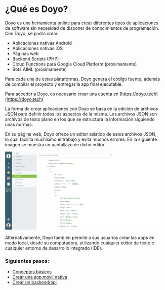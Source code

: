 # ¿Qué es Doyo?

Doyo es una herramienta online para crear diferentes tipos de aplicaciones de software sin necesidad de disponer de conocimientos de programación. Con Doyo, se podrá crear:

- Aplicaciones nativas Android
- Aplicaciones nativas iOS
- Páginas web
- Backend Scripts (PHP)
- Cloud Functions para Google Cloud Platform (próximamente)
- Bots AIML (próximamente)

Para cada una de estas plataformas, Doyo genera el código fuente, además de compilar el proyecto y entregar la app final ejecutable.

Para acceder a Doyo, es necesario crear una cuenta en [https://doyo.tech](https://doyo.tech)

La forma de crear aplicaciones con Doyo se basa en la edición de archivos JSON para definir todos los aspectos de la misma. Los archivos JSON son archivos de texto plano en los que se estructura la información siguiendo unas normas. 

En su página web, Doyo ofrece un editor asistido de estos archivos JSON, lo cual facilita muchísimo el trabajo y evita muchos errores. En la siguiente imagen se muestra un pantallazo de dicho editor.

![](../../resources/dashboard_sample.png)

Alternativamente, Doyo también permite a sus usuarios crear las apps en modo local, desde su computadora, utilizando cualquier editor de texto o cualquier entorno de desarrollo integrado (IDE). 



### Siguientes pasos:

- [Conceptos básicos](conceptos_basicos)
- [Crear una app móvil nativa](app_movil)
- [Crear un backend/api](backend)
